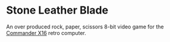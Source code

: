 # Stone Leather Blade
An over produced rock, paper, scissors 8-bit video game for the [Commander X16](https://www.commanderx16.com/) retro computer.
